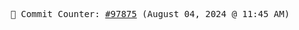 <p align="center">
    <samp>
        📮 Commit Counter: <a href="https://github.com/Javascript-void0/Javascript-void0/commits/main">#97875</a> (August 04, 2024 @ 11:45 AM)
    </samp>
</p>